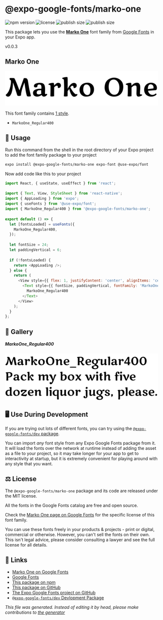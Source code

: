 # @expo-google-fonts/marko-one

![npm version](https://flat.badgen.net/npm/v/@expo-google-fonts/marko-one)
![license](https://flat.badgen.net/github/license/expo/google-fonts)
![publish size](https://flat.badgen.net/packagephobia/install/@expo-google-fonts/marko-one)
![publish size](https://flat.badgen.net/packagephobia/publish/@expo-google-fonts/marko-one)

This package lets you use the [**Marko One**](https://fonts.google.com/specimen/Marko+One) font family from [Google Fonts](https://fonts.google.com/) in your Expo app.

v0.0.3

## Marko One

![Marko One](./font-family.png)

This font family contains [1 style](#gallery).

- `MarkoOne_Regular400`

## 🔡 Usage

Run this command from the shell in the root directory of your Expo project to add the font family package to your project
```sh
expo install @expo-google-fonts/marko-one expo-font @use-expo/font
```

Now add code like this to your project
```js
import React, { useState, useEffect } from 'react';

import { Text, View, StyleSheet } from 'react-native';
import { AppLoading } from 'expo';
import { useFonts } from '@use-expo/font';
import { MarkoOne_Regular400 } from '@expo-google-fonts/marko-one';

export default () => {
  let [fontsLoaded] = useFonts({
    MarkoOne_Regular400,
  });

  let fontSize = 24;
  let paddingVertical = 6;

  if (!fontsLoaded) {
    return <AppLoading />;
  } else {
    return (
      <View style={{ flex: 1, justifyContent: 'center', alignItems: 'center' }}>
        <Text style={{ fontSize, paddingVertical, fontFamily: 'MarkoOne_Regular400' }}>
          MarkoOne_Regular400
        </Text>
      </View>
    );
  }
};

```

## 📖 Gallery

##### MarkoOne_Regular400
![MarkoOne_Regular400](./f84b713ecebd47ffa67dc6fea96096b65f6a1abfb9819f1014a1ed0d1a4c1455.ttf.png)


## 🖥️ Use During Development

If you are trying out lots of different fonts, you can try using the [`@expo-google-fonts/dev` package](https://github.com/expo/google-fonts/tree/master/font-packages/dev#readme).

You can import *any* font style from any Expo Google Fonts package from it. It will load the fonts
over the network at runtime instead of adding the asset as a file to your project, so it may take longer
for your app to get to interactivity at startup, but it is extremely convenient
for playing around with any style that you want.

## ⚖️ License

The `@expo-google-fonts/marko-one` package and its code are released under the MIT license.

All the fonts in the Google Fonts catalog are free and open source.

Check the [Marko One page on Google Fonts](https://fonts.google.com/specimen/Marko+One) for the specific license of this font family.

You can use these fonts freely in your products & projects - print or digital, commercial or otherwise. However, you can't sell the fonts on their own. This isn't legal advice, please consider consulting a lawyer and see the full license for all details.

## 🔗 Links

- [Marko One on Google Fonts](https://fonts.google.com/specimen/Marko+One)
- [Google Fonts](https://fonts.google.com/)
- [This package on npm](https://www.npmjs.com/package/@expo-google-fonts/marko-one)
- [This package on GitHub](https://github.com/expo/google-fonts/tree/master/font-packages/marko-one)
- [The Expo Google Fonts project on GitHub](https://github.com/expo/google-fonts)
- [`@expo-google-fonts/dev` Devlopment Package](https://github.com/expo/google-fonts/tree/master/font-packages/dev)


*This file was generated. Instead of editing it by head, please make contributions to [the generator](https://github.com/expo/google-fonts/tree/master/packages/generator)*
